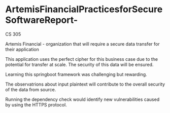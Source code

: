 # ArtemisFinancialPracticesforSecureSoftwareReport-
CS 305 

Artemis Financial - organization that will require a secure data transfer for their application

This application uses the perfect cipher for this business case due to the potential for transfer at scale. The security of this data will be ensured.

Learning this springboot framework was challenging but rewarding.

The observatrions about input plaintext will contribute to the overall security of the data from source.

Running the dependency check would identify new vulnerabilities caused by using the HTTPS protocol.

